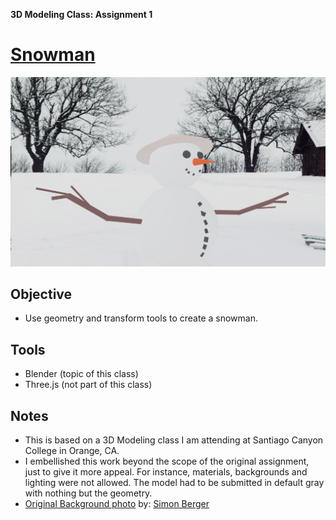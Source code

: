 **3D Modeling Class: Assignment 1**
# [Snowman](https://joerhoney.github.io/3d-snowman/)

![Screenshot of snowman](https://github.com/joerhoney/3d-snowman/blob/main/snowman-screenshot.jpg)

## Objective
* Use geometry and transform tools to create a snowman.

## Tools
* Blender (topic of this class)
* Three.js (not part of this class)

## Notes
* This is based on a 3D Modeling class I am attending at Santiago Canyon College in Orange, CA.
* I embellished this work beyond the scope of the original assignment, just to give it more appeal. For instance, materials, backgrounds and lighting were not allowed. The model had to be submitted in default gray with nothing but the geometry.
* [Original Background photo](https://www.pexels.com/photo/landscape-photography-of-dried-trees-on-snow-covered-ground-748837/) by: [Simon Berger](https://www.pexels.com/@8moments/)
